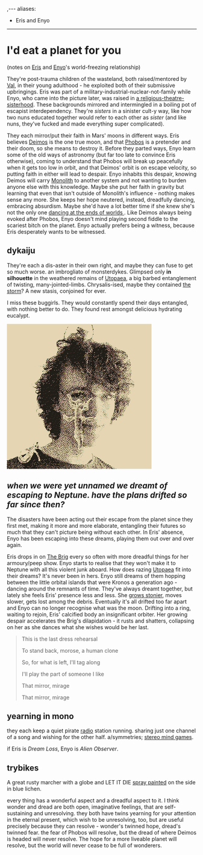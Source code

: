 ,---
aliases:
  - Eris and Enyo
---
# I'd eat a planet for you

(notes on [Eris](Eris.md) and [Enyo](Enyo.md)'s world-freezing relationship)

They're post-trauma children of the wasteland, both raised/mentored by [Val](Val.md), in their young adulthood - he exploited both of their submissive upbringings. Eris was part of a military-industrial-nuclear-not-family while Enyo, who came into the picture later, was raised in [a religious-theatre-sisterhood](sisters.md). These backgrounds mirrored and intermingled in a boiling pot of escapist interdependency. They're *sisters* in a sinister cult-y way, like how two nuns educated together would refer to each other as *sister* (and like nuns, they've fucked and made everything super complicated). 

They each mirror/put their faith in Mars' moons in different ways. Eris believes [Deimos](Deimos.md) is the one true moon, and that [Phobos](Phobos.md) is a pretender and their doom, so she means to destroy it. Before they parted ways, Enyo learn some of the old ways of astronomy (but far too late to convince Eris otherwise), coming to understand that Phobos will break up peacefully when it gets too low in orbit, and that Deimos' orbit is on escape velocity, so putting faith in either will lead to despair. Enyo inhabits this despair, knowing Deimos will carry [Monolith](Monolith.md) to another system and not wanting to burden anyone else with this knowledge. Maybe she put her faith in gravity but learning that even that isn't outside of Monolith's influence - nothing makes sense any more. She keeps her hope neutered, instead, dreadfully dancing, embracing absurdism. Maybe she'd have a lot better time if she knew she's not the only one [dancing at the ends of worlds ](saturnalia.md). Like Deimos always being evoked after Phobos, Enyo doesn't mind playing second fiddle to the scariest bitch on the planet. Enyo actually prefers being a witness, because Eris desperately wants to be witnessed.

## dykaiju
They're each a dis-aster in their own right, and maybe they can fuse to get so much worse. an imbrogliato of monsterdykes. Glimpsed only **in silhouette** in the weathered remains of [Utopaea](Utopia-Planitia.md), a big barbed entanglement of twisting, many-jointed-limbs. Chrysalis-ised, maybe they contained [the storm](storm.md)? A new stasis, conjoined for ever.

I miss these buggirls. They would constantly spend their days entangled, with nothing better to do. They found rest amongst delicious hydrating eucalypt.

![](img/bugface.png)

## *when we were yet unnamed we dreamt of escaping to Neptune. have the plans drifted so far since then?*

The disasters have been acting out their escape from the planet since they first met, making it more and more elaborate, entangling their futures so much that they can't picture being without each other. In Eris' absence, Enyo has been escaping into these dreams, playing them out over and over again.

Eris drops in on [The Brig](Brigantine.md) every so often with more dreadful things for her armoury/peep show. Enyo starts to realise that they won't make it to Neptune with all this violent junk aboard. How does razing [Utopaea](Utopia-Planitia.md) fit into their dreams? It's never been in hers. Enyo still dreams of them hopping between the little orbital islands that were Kronos a generation ago - dancing around the remnants of time. They've always dreamt together, but lately she feels Eris' presence less and less. She [grows stonier](hardening.md), moves slower, gets lost among the debris. Eventually it's all drifted too far apart and Enyo can no longer recognise what was the moon. Drifting into a ring, waiting to rejoin, Eris' calcified body an insignificant orbiter. Her growing despair accelerates the Brig's dilapidation - it rusts and shatters, collapsing on her as she dances what she wishes would be her last.

> This is the last dress rehearsal 
> 
> To stand back, morose, a human clone   
> 
> So, for what is left, I'll tag along
> 
> I'll play the part of someone I like
> 
> That mirror, mirage
> 
> That mirror, mirage

## yearning in mono

they each keep a quiet pirate [radio](radio.md) station running. sharing just one channel of a song and wishing for the other half. a/symmetries; [stereo mind games](https://www.youtube.com/playlist?list=PLw1GeAARDUgWnJxpO6q8WoTHwAI7rpXls).

if Eris is *Dream Loss*, Enyo is *Alien Observer*.

## trybikes

A great rusty marcher with a globe and LET IT DIE [spray painted](graff.md) on the side in blue lichen.

every thing has a wonderful aspect and a dreadful aspect to it. I think wonder and dread are both open, imaginative feelings, that are self-sustaining and unresolving. they both have twins yearning for your attention in the eternal present, which wish to be unresolving, too, but are useful precisely because they can resolve - wonder's twinned hope, dread's twinned fear. the fear of Phobos will resolve, but the dread of where Deimos is headed will never resolve. The hope for a more liveable planet will resolve, but the world will never cease to be full of wonderers.